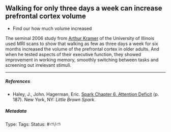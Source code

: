 ## Walking for only three days a week can increase prefrontal cortex volume

* Find our how much volume increased 

The seminal 2006 study from [Arthur Kramer]() of the University of Illinois used MRI scans to show that walking as few as three days a week for six months increased the volume of the prefrontal cortex in older adults. And when he tested aspects of their executive function, they showed improvement in working memory, smoothly switching between tasks and screening out irrelevant stimuli.

---

##### References

* Haley, J., John. Hagerman, Eric. [Spark Chapter 6. Attention Deficit](Spark%20Chapter%206.%20Attention%20Deficit.md) (p. 187). New York, NY: *Little Brown Spark*.

##### Metadata

Type: 
Tags:
Status: #⛅️/⛅️
